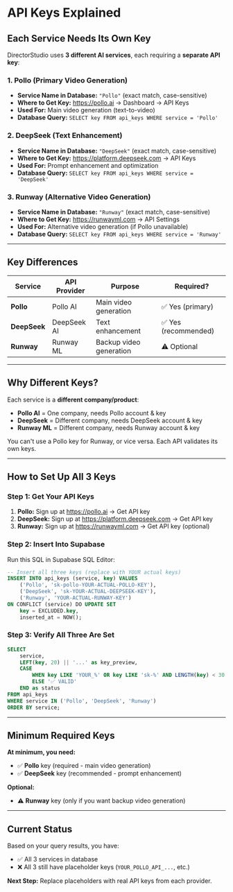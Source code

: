 # API Keys Explained

## Each Service Needs Its Own Key

DirectorStudio uses **3 different AI services**, each requiring a **separate API key**:

### 1. **Pollo** (Primary Video Generation)
- **Service Name in Database:** `"Pollo"` (exact match, case-sensitive)
- **Where to Get Key:** https://pollo.ai → Dashboard → API Keys
- **Used For:** Main video generation (text-to-video)
- **Database Query:** `SELECT key FROM api_keys WHERE service = 'Pollo'`

### 2. **DeepSeek** (Text Enhancement)
- **Service Name in Database:** `"DeepSeek"` (exact match, case-sensitive)
- **Where to Get Key:** https://platform.deepseek.com → API Keys
- **Used For:** Prompt enhancement and optimization
- **Database Query:** `SELECT key FROM api_keys WHERE service = 'DeepSeek'`

### 3. **Runway** (Alternative Video Generation)
- **Service Name in Database:** `"Runway"` (exact match, case-sensitive)
- **Where to Get Key:** https://runwayml.com → API Settings
- **Used For:** Alternative video generation (if Pollo unavailable)
- **Database Query:** `SELECT key FROM api_keys WHERE service = 'Runway'`

---

## Key Differences

| Service | API Provider | Purpose | Required? |
|---------|-------------|---------|-----------|
| **Pollo** | Pollo AI | Main video generation | ✅ Yes (primary) |
| **DeepSeek** | DeepSeek AI | Text enhancement | ✅ Yes (recommended) |
| **Runway** | Runway ML | Backup video generation | ⚠️ Optional |

---

## Why Different Keys?

Each service is a **different company/product**:
- **Pollo AI** = One company, needs Pollo account & key
- **DeepSeek** = Different company, needs DeepSeek account & key  
- **Runway ML** = Different company, needs Runway account & key

You can't use a Pollo key for Runway, or vice versa. Each API validates its own keys.

---

## How to Set Up All 3 Keys

### Step 1: Get Your API Keys

1. **Pollo:** Sign up at https://pollo.ai → Get API key
2. **DeepSeek:** Sign up at https://platform.deepseek.com → Get API key
3. **Runway:** Sign up at https://runwayml.com → Get API key (optional)

### Step 2: Insert Into Supabase

Run this SQL in Supabase SQL Editor:

```sql
-- Insert all three keys (replace with YOUR actual keys)
INSERT INTO api_keys (service, key) VALUES 
    ('Pollo', 'sk-pollo-YOUR-ACTUAL-POLLO-KEY'),
    ('DeepSeek', 'sk-YOUR-ACTUAL-DEEPSEEK-KEY'),
    ('Runway', 'YOUR-ACTUAL-RUNWAY-KEY')
ON CONFLICT (service) DO UPDATE SET 
    key = EXCLUDED.key,
    inserted_at = NOW();
```

### Step 3: Verify All Three Are Set

```sql
SELECT 
    service,
    LEFT(key, 20) || '...' as key_preview,
    CASE 
        WHEN key LIKE 'YOUR_%' OR key LIKE 'sk-%' AND LENGTH(key) < 30 THEN '❌ INVALID'
        ELSE '✅ VALID'
    END as status
FROM api_keys
WHERE service IN ('Pollo', 'DeepSeek', 'Runway')
ORDER BY service;
```

---

## Minimum Required Keys

**At minimum, you need:**
- ✅ **Pollo** key (required - main video generation)
- ✅ **DeepSeek** key (recommended - prompt enhancement)

**Optional:**
- ⚠️ **Runway** key (only if you want backup video generation)

---

## Current Status

Based on your query results, you have:
- ✅ All 3 services in database
- ❌ All 3 still have placeholder keys (`YOUR_POLLO_API_...`, etc.)

**Next Step:** Replace placeholders with real API keys from each provider.

